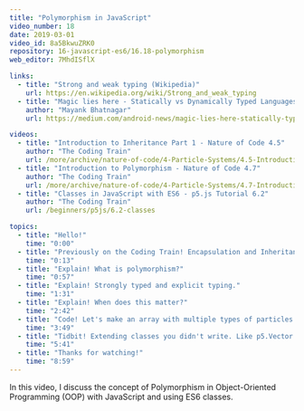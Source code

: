 ```yaml
---
title: "Polymorphism in JavaScript"
video_number: 18
date: 2019-03-01
video_id: 8a5BkwuZRK0
repository: 16-javascript-es6/16.18-polymorphism
web_editor: 7MhdISflX

links:
  - title: "Strong and weak typing (Wikipedia)"
    url: https://en.wikipedia.org/wiki/Strong_and_weak_typing
  - title: "Magic lies here - Statically vs Dynamically Typed Languages"
    author: "Mayank Bhatnagar"
    url: https://medium.com/android-news/magic-lies-here-statically-typed-vs-dynamically-typed-languages-d151c7f95e2b

videos:
  - title: "Introduction to Inheritance Part 1 - Nature of Code 4.5"
    author: "The Coding Train"
    url: /more/archive/nature-of-code/4-Particle-Systems/4.5-Introduction-to-Inheritance-Part-I
  - title: "Introduction to Polymorphism - Nature of Code 4.7"
    author: "The Coding Train"
    url: /more/archive/nature-of-code/4-Particle-Systems/4.7-Introduction-to-Polymorphism
  - title: "Classes in JavaScript with ES6 - p5.js Tutorial 6.2"
    author: "The Coding Train"
    url: /beginners/p5js/6.2-classes

topics:
  - title: "Hello!"
    time: "0:00"
  - title: "Previously on the Coding Train! Encapsulation and Inheritance"
    time: "0:13"
  - title: "Explain! What is polymorphism?"
    time: "0:57"
  - title: "Explain! Strongly typed and explicit typing."
    time: "1:31"
  - title: "Explain! When does this matter?"
    time: "2:42"
  - title: "Code! Let's make an array with multiple types of particles."
    time: "3:49"
  - title: "Tidbit! Extending classes you didn't write. Like p5.Vector!"
    time: "5:41"
  - title: "Thanks for watching!"
    time: "8:59"
---
```


In this video, I discuss the concept of Polymorphism in Object-Oriented Programming (OOP) with JavaScript and using ES6 classes.

